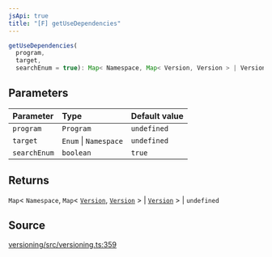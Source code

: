 ```yaml
---
jsApi: true
title: "[F] getUseDependencies"
---
```


```ts
getUseDependencies(
  program,
  target,
  searchEnum = true): Map< Namespace, Map< Version, Version > | Version > | undefined
```

## Parameters

| Parameter    | Type                  | Default value |
| :----------- | :-------------------- | :------------ |
| `program`    | `Program`             | `undefined`   |
| `target`     | `Enum` \| `Namespace` | `undefined`   |
| `searchEnum` | `boolean`             | `true`        |

## Returns

`Map`< `Namespace`, `Map`< [`Version`](Interface.Version.md), [`Version`](Interface.Version.md) \> \| [`Version`](Interface.Version.md) \> \| `undefined`

## Source

[versioning/src/versioning.ts:359](https://github.com/markcowl/cadl/blob/1a6d2b70/packages/versioning/src/versioning.ts#L359)
